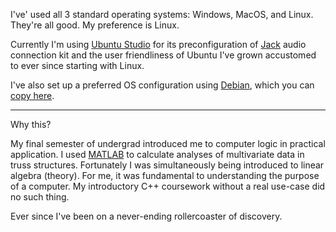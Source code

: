 <link href="../css/dark_theme.css" rel="stylesheet" />

I've' used all 3 standard operating systems: Windows, MacOS, and Linux. They're all good. My preference is Linux.

Currently I'm using [Ubuntu Studio](https://ubuntustudio.org/) for its preconfiguration of [Jack](https://jackaudio.org/) audio connection kit and the user friendliness of Ubuntu I've grown accustomed to ever since starting with Linux.

I've also set up a preferred OS configuration using [Debian](https://www.debian.org/), which you can [copy here](./os/deb.md).
___

Why this?

My final semester of undergrad introduced me to computer logic in practical application. I used [MATLAB](https://matlabacademy.mathworks.com/?s_tid=acb_tut) to calculate analyses of multivariate data in truss structures. Fortunately I was simultaneously being introduced to linear algebra (theory). For me, it was fundamental to understanding the purpose of a computer. My introductory C++ coursework without a real use-case did no such thing.

Ever since I've been on a never-ending rollercoaster of discovery.
